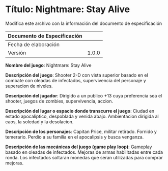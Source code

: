 # Título: Nightmare: Stay Alive

Modifica este archivo con la información del documento de especificación

| Documento de Especificación |   |
|-----------------------------|---|
| Fecha de elaboración        |   |
| Versión                     | 1.0.0  |

**Nombre del juego**: Nightmare: Stay Alive

**Descripción del juego**: Shooter 2-D con vista superior basado en el combate con oleadas de infectados, supervivencia del personaje 
y superacion de niveles.

**Descripción del jugador**: Dirigido a un publico +13 cuya preferencia sea el shooter, juegos de zombies, supervivencia, accion.

**Descripción del lugar o espacio donde transcurre el juego**: Ciudad en estado apocaliptico, despoblada y venida abajo. Ambientacion
dirigida al caos, la soledad y la desolacion.

**Descripción de los personajes**: Capitan Price, militar retirado. Fornido y temerario. Perdio a su familia
en el apocalipsis y busca venganza.

**Descripción de las mecánicas del juego (game play loop)**: Gameplay basado en oleadas de infectados. Mejoras de armas habilitadas entre cada
ronda. Los infectados soltaran monedas que seran utilizadas para comprar mejoras.